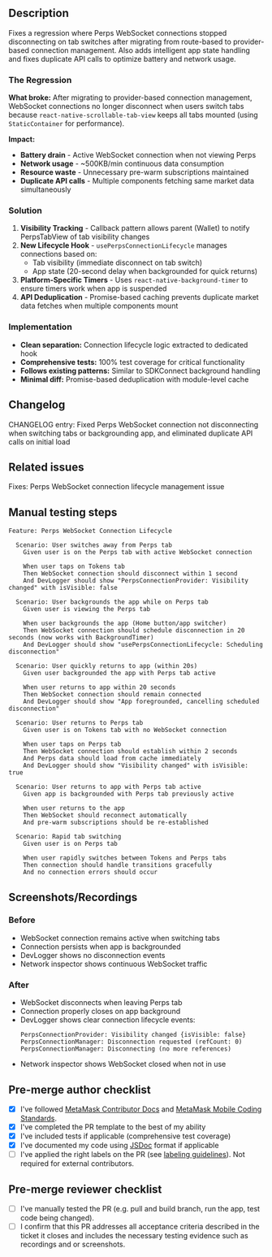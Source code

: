 ## **Description**

Fixes a regression where Perps WebSocket connections stopped disconnecting on tab switches after migrating from route-based to provider-based connection management. Also adds intelligent app state handling and fixes duplicate API calls to optimize battery and network usage.

### The Regression

**What broke:** After migrating to provider-based connection management, WebSocket connections no longer disconnect when users switch tabs because `react-native-scrollable-tab-view` keeps all tabs mounted (using `StaticContainer` for performance).

**Impact:**

- **Battery drain** - Active WebSocket connection when not viewing Perps
- **Network usage** - ~500KB/min continuous data consumption
- **Resource waste** - Unnecessary pre-warm subscriptions maintained
- **Duplicate API calls** - Multiple components fetching same market data simultaneously

### Solution

1. **Visibility Tracking** - Callback pattern allows parent (Wallet) to notify PerpsTabView of tab visibility changes
2. **New Lifecycle Hook** - `usePerpsConnectionLifecycle` manages connections based on:
   - Tab visibility (immediate disconnect on tab switch)
   - App state (20-second delay when backgrounded for quick returns)
3. **Platform-Specific Timers** - Uses `react-native-background-timer` to ensure timers work when app is suspended
4. **API Deduplication** - Promise-based caching prevents duplicate market data fetches when multiple components mount

### Implementation

- **Clean separation:** Connection lifecycle logic extracted to dedicated hook
- **Comprehensive tests:** 100% test coverage for critical functionality
- **Follows existing patterns:** Similar to SDKConnect background handling
- **Minimal diff:** Promise-based deduplication with module-level cache

## **Changelog**

CHANGELOG entry: Fixed Perps WebSocket connection not disconnecting when switching tabs or backgrounding app, and eliminated duplicate API calls on initial load

## **Related issues**

Fixes: Perps WebSocket connection lifecycle management issue

## **Manual testing steps**

```gherkin
Feature: Perps WebSocket Connection Lifecycle

  Scenario: User switches away from Perps tab
    Given user is on the Perps tab with active WebSocket connection

    When user taps on Tokens tab
    Then WebSocket connection should disconnect within 1 second
    And DevLogger should show "PerpsConnectionProvider: Visibility changed" with isVisible: false

  Scenario: User backgrounds the app while on Perps tab
    Given user is viewing the Perps tab

    When user backgrounds the app (Home button/app switcher)
    Then WebSocket connection should schedule disconnection in 20 seconds (now works with BackgroundTimer)
    And DevLogger should show "usePerpsConnectionLifecycle: Scheduling disconnection"

  Scenario: User quickly returns to app (within 20s)
    Given user backgrounded the app with Perps tab active

    When user returns to app within 20 seconds
    Then WebSocket connection should remain connected
    And DevLogger should show "App foregrounded, cancelling scheduled disconnection"

  Scenario: User returns to Perps tab
    Given user is on Tokens tab with no WebSocket connection

    When user taps on Perps tab
    Then WebSocket connection should establish within 2 seconds
    And Perps data should load from cache immediately
    And DevLogger should show "Visibility changed" with isVisible: true

  Scenario: User returns to app with Perps tab active
    Given app is backgrounded with Perps tab previously active

    When user returns to the app
    Then WebSocket should reconnect automatically
    And pre-warm subscriptions should be re-established

  Scenario: Rapid tab switching
    Given user is on Perps tab

    When user rapidly switches between Tokens and Perps tabs
    Then connection should handle transitions gracefully
    And no connection errors should occur
```

## **Screenshots/Recordings**

### **Before**

- WebSocket connection remains active when switching tabs
- Connection persists when app is backgrounded
- DevLogger shows no disconnection events
- Network inspector shows continuous WebSocket traffic

### **After**

- WebSocket disconnects when leaving Perps tab
- Connection properly closes on app background
- DevLogger shows clear connection lifecycle events:
  ```
  PerpsConnectionProvider: Visibility changed {isVisible: false}
  PerpsConnectionManager: Disconnection requested (refCount: 0)
  PerpsConnectionManager: Disconnecting (no more references)
  ```
- Network inspector shows WebSocket closed when not in use

## **Pre-merge author checklist**

- [x] I've followed [MetaMask Contributor Docs](https://github.com/MetaMask/contributor-docs) and [MetaMask Mobile Coding Standards](https://github.com/MetaMask/metamask-mobile/blob/main/.github/guidelines/CODING_GUIDELINES.md).
- [x] I've completed the PR template to the best of my ability
- [x] I've included tests if applicable (comprehensive test coverage)
- [x] I've documented my code using [JSDoc](https://jsdoc.app/) format if applicable
- [ ] I've applied the right labels on the PR (see [labeling guidelines](https://github.com/MetaMask/metamask-mobile/blob/main/.github/guidelines/LABELING_GUIDELINES.md)). Not required for external contributors.

## **Pre-merge reviewer checklist**

- [ ] I've manually tested the PR (e.g. pull and build branch, run the app, test code being changed).
- [ ] I confirm that this PR addresses all acceptance criteria described in the ticket it closes and includes the necessary testing evidence such as recordings and or screenshots.
